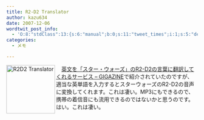 ```yaml
---
title: R2-D2 Translator
author: kazu634
date: 2007-12-06
wordtwit_post_info:
  - 'O:8:"stdClass":13:{s:6:"manual";b:0;s:11:"tweet_times";i:1;s:5:"delay";i:0;s:7:"enabled";i:1;s:10:"separation";s:2:"60";s:7:"version";s:3:"3.7";s:14:"tweet_template";b:0;s:6:"status";i:2;s:6:"result";a:0:{}s:13:"tweet_counter";i:2;s:13:"tweet_log_ids";a:1:{i:0;i:3407;}s:9:"hash_tags";a:0:{}s:8:"accounts";a:1:{i:0;s:7:"kazu634";}}'
categories:
  - メモ

---
```

<div class="section">
<p>
<a href="http://www.r2d2translator.com/index.php" onclick="__gaTracker('send', 'event', 'outbound-article', 'http://www.r2d2translator.com/index.php', '');"><img width="128" align="left" alt="R2D2 Translator" src="http://img.simpleapi.net/small/http://www.r2d2translator.com/index.php" style="border-style:none" height="128" /></a>
</p>
  
<p>
    　<a href="http://gigazine.net/index.php?/news/comments/20071206_r2d2_translator/" onclick="__gaTracker('send', 'event', 'outbound-article', 'http://gigazine.net/index.php?/news/comments/20071206_r2d2_translator/', '英文を「スター・ウォーズ」のR2-D2の言葉に翻訳してくれるサービス &#8211; GIGAZINE');" target="_blank">英文を「スター・ウォーズ」のR2-D2の言葉に翻訳してくれるサービス &#8211; GIGAZINE</a>で紹介されていたのですが、適当な英単語を入力するとスターウォーズのR2-D2の音声に変換してくれます。これは凄い。MP3にもできるので、携帯の着信音にも流用できるのではないかと思うのです。はい。これは凄い。
</p>
</div>
